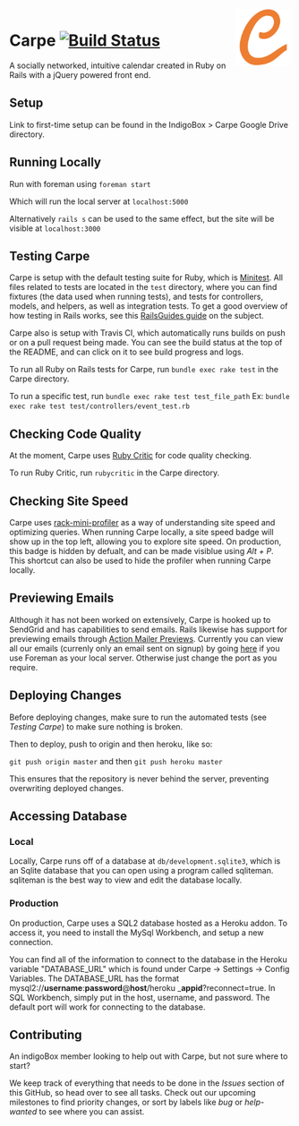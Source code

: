 <img src="app/assets/images/pages/CarpeLetter.png?raw=true" width="100" align="right">

# Carpe [![Build Status](https://travis-ci.com/vkoves/Carpe.svg?token=Wt2br9iC8tszQJNifjNG&branch=master)](https://travis-ci.com/vkoves/Carpe)

A socially networked, intuitive calendar created in Ruby on Rails with a jQuery powered front end.

## Setup
Link to first-time setup can be found in the IndigoBox > Carpe Google Drive directory.

## Running Locally
Run with foreman using `foreman start`

Which will run the local server at `localhost:5000`

Alternatively `rails s` can be used to the same effect, but the site will be visible at `localhost:3000`

## Testing Carpe

Carpe is setup with the default testing suite for Ruby, which is [Minitest](https://github.com/seattlerb/minitest). All files related to tests are located in the `test` directory, where you can find fixtures (the data used when running tests), and tests for controllers, models, and helpers, as well as integration tests. To get a good overview of how testing in Rails works, see this [RailsGuides guide](http://guides.rubyonrails.org/testing.html) on the subject.

Carpe also is setup with Travis CI, which automatically runs builds on push or on a pull request being made. You can see the build status at the top of the README, and can click on it to see build progress and logs.

To run all Ruby on Rails tests for Carpe, run `bundle exec rake test` in the Carpe directory.

To run a specific test, run `bundle exec rake test test_file_path`
Ex: `bundle exec rake test test/controllers/event_test.rb`

## Checking Code Quality

At the moment, Carpe uses [Ruby Critic](https://github.com/whitesmith/rubycritic) for code quality checking.

To run Ruby Critic, run `rubycritic` in the Carpe directory.

## Checking Site Speed

Carpe uses [rack-mini-profiler](https://github.com/MiniProfiler/rack-mini-profiler) as a way of understanding site speed and optimizing queries. When running Carpe locally, a site speed badge will show up in the top left, allowing you to explore site speed. On production, this badge is hidden by defualt, and can be made visiblue using *Alt + P*. This shortcut can also be used to hide the profiler when running Carpe locally.

## Previewing Emails

Although it has not been worked on extensively, Carpe is hooked up to SendGrid and has capabilities to send emails. Rails likewise has support for previewing emails through [Action Mailer Previews](https://github.com/rails/rails/blob/master/guides/source/4_1_release_notes.md#action-mailer-previews). Currently you can view all our emails (currenly only an email sent on signup) by going [here](http://localhost:5000/rails/mailers/user_notifier) if you use Foreman as your local server. Otherwise just change the port as you require.

## Deploying Changes

Before deploying changes, make sure to run the automated tests (see _Testing Carpe_) to make sure nothing is broken.

Then to deploy, push to origin and then heroku, like so:

``
git push origin master
`` and then
``
git push heroku master
``

This ensures that the repository is never behind the server, preventing overwriting deployed changes.

## Accessing Database

### Local
Locally, Carpe runs off of a database at `db/development.sqlite3`, which is an Sqlite database that you can open using a program called sqliteman. sqliteman is the best way to view and edit the database locally.

### Production
On production, Carpe uses a SQL2 database hosted as a Heroku addon. To access it, you need to install the MySql Workbench, and setup a new connection.

You can find all of the information to connect to the database in the Heroku variable "DATABASE_URL" which is found under Carpe -> Settings -> Config Variables. The DATABASE_URL has the format mysql2://**username**:**password**@**host**/heroku _**appid**?reconnect=true. In SQL Workbench, simply put in the host, username, and password. The default port will work for connecting to the database.

## Contributing

An indigoBox member looking to help out with Carpe, but not sure where to start?

We keep track of everything that needs to be done in the *Issues* section of this GitHub, so head over to see all tasks. Check out our upcoming milestones to find priority changes, or sort by labels like *bug* or *help-wanted* to see where you can assist.
